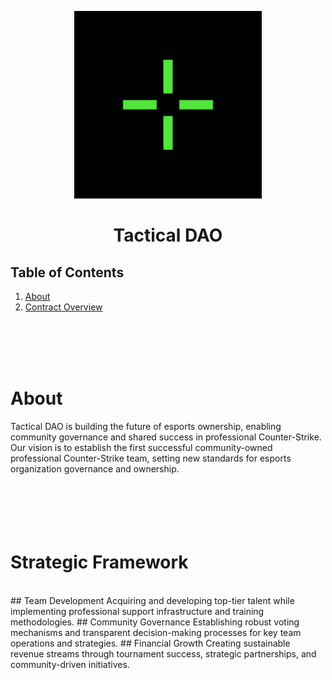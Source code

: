 <p align="center">
  <img src="/assets/tactical.png" width="300" alt="Tactical DAO Banner">
</p>

<div align="center">

# Tactical DAO

</div>

## Table of Contents
1. [About](#about)
2. [Contract Overview](#strategic-framework)


<br>
<br>
<br>
<br>


# About
Tactical DAO is building the future of esports ownership, enabling community governance and shared success in professional Counter-Strike.<br>
Our vision is to establish the first successful community-owned professional Counter-Strike team, setting new standards for esports organization governance and ownership.
<br><br><br><br><br><br>
# Strategic Framework
<br>
## Team Development
Acquiring and developing top-tier talent while implementing professional support infrastructure and training methodologies.
## Community Governance
Establishing robust voting mechanisms and transparent decision-making processes for key team operations and strategies.
## Financial Growth
Creating sustainable revenue streams through tournament success, strategic partnerships, and community-driven initiatives.



<br>
<br>
<br>
<br>












